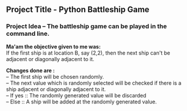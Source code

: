 ## Project Title - Python Battleship Game
### Project Idea – The battleship game can be played in the command line.

<b>Ma'am the objective given to me was:</b><br/>
If the first ship is at location B, say (2,2), then the next ship can't be adjacent or diagonally adjacent to it.

<b>Changes done are :</b><br/>
– The first ship will be chosen randomly.<br/>
– The next value which is randomly selected will be checked if there is a ship adjacent or diagonally adjacent to it.<br/>
– If yes ::  The randomly generated value will be discarded<br/>
– Else ::  A ship will be added at the randomly generated value.